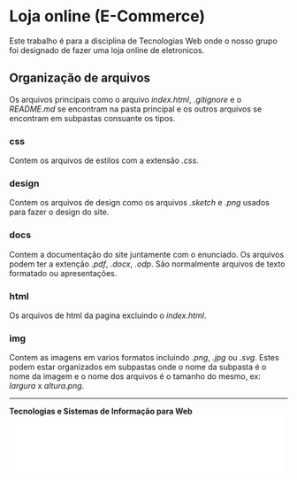 # Loja online (E-Commerce)

Este trabalho é para a disciplina de Tecnologias Web onde o nosso grupo foi designado de fazer uma loja online de eletronicos.

## Organização de arquivos
Os arquivos principais como o arquivo _index.html_, _.gitignore_ e o _README.md_ se encontram na pasta principal e os outros arquivos se encontram em subpastas consuante os tipos.

### css
Contem os arquivos de estilos com a extensão _.css_.

### design
Contem os arquivos de design como os arquivos _.sketch_ e _.png_ usados para fazer o design do site.

### docs
Contem a documentação do site juntamente com o enunciado. Os arquivos podem ter a extenção _.pdf_, _.docx_, _.odp_. São normalmente arquivos de texto formatado ou apresentações.

### html
Os arquivos de html da pagina excluindo o _index.html_.

### img
Contem as imagens em varios formatos incluindo _.png_, _.jpg_ ou _.svg_. Estes podem estar organizados em subpastas onde o nome da subpasta é o nome da imagem e o nome dos arquivos é o tamanho do mesmo, ex: _largura_ x _altura_._png_.
   
---
**Tecnologias e Sistemas de Informação para Web**
![Logo TSIW](./img/logo-tsiw/500x103.png)
